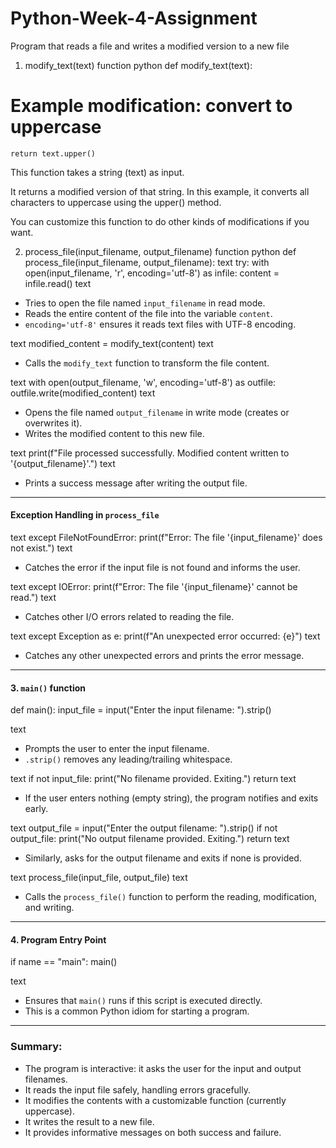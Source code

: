 # Python-Week-4-Assignment
Program that reads a file and writes a modified version to a new file

1. modify_text(text) function
python
def modify_text(text):
 # Example modification: convert to uppercase
    return text.upper()
This function takes a string (text) as input.

It returns a modified version of that string. In this example, it converts all characters to uppercase using the upper() method.

You can customize this function to do other kinds of modifications if you want.

2. process_file(input_filename, output_filename) function
python
def process_file(input_filename, output_filename):
text
try:
    with open(input_filename, 'r', encoding='utf-8') as infile:
        content = infile.read()
text
- Tries to open the file named `input_filename` in read mode.
- Reads the entire content of the file into the variable `content`.
- `encoding='utf-8'` ensures it reads text files with UTF-8 encoding.

text
    modified_content = modify_text(content)
text
- Calls the `modify_text` function to transform the file content.

text
    with open(output_filename, 'w', encoding='utf-8') as outfile:
        outfile.write(modified_content)
text
- Opens the file named `output_filename` in write mode (creates or overwrites it).
- Writes the modified content to this new file.

text
    print(f"File processed successfully. Modified content written to '{output_filename}'.")
text
- Prints a success message after writing the output file.

---

#### Exception Handling in `process_file`
text
except FileNotFoundError:
    print(f"Error: The file '{input_filename}' does not exist.")
text
- Catches the error if the input file is not found and informs the user.

text
except IOError:
    print(f"Error: The file '{input_filename}' cannot be read.")
text
- Catches other I/O errors related to reading the file.

text
except Exception as e:
    print(f"An unexpected error occurred: {e}")
text
- Catches any other unexpected errors and prints the error message.

---

#### 3. `main()` function
def main():
input_file = input("Enter the input filename: ").strip()

text
- Prompts the user to enter the input filename.
- `.strip()` removes any leading/trailing whitespace.

text
if not input_file:
    print("No filename provided. Exiting.")
    return
text
- If the user enters nothing (empty string), the program notifies and exits early.

text
output_file = input("Enter the output filename: ").strip()
if not output_file:
    print("No output filename provided. Exiting.")
    return
text
- Similarly, asks for the output filename and exits if none is provided.

text
process_file(input_file, output_file)
text
- Calls the `process_file()` function to perform the reading, modification, and writing.

---

#### 4. Program Entry Point
if name == "main":
main()

text
- Ensures that `main()` runs if this script is executed directly.
- This is a common Python idiom for starting a program.

---

### Summary:
- The program is interactive: it asks the user for the input and output filenames.
- It reads the input file safely, handling errors gracefully.
- It modifies the contents with a customizable function (currently uppercase).
- It writes the result to a new file.
- It provides informative messages on both success and failure.

